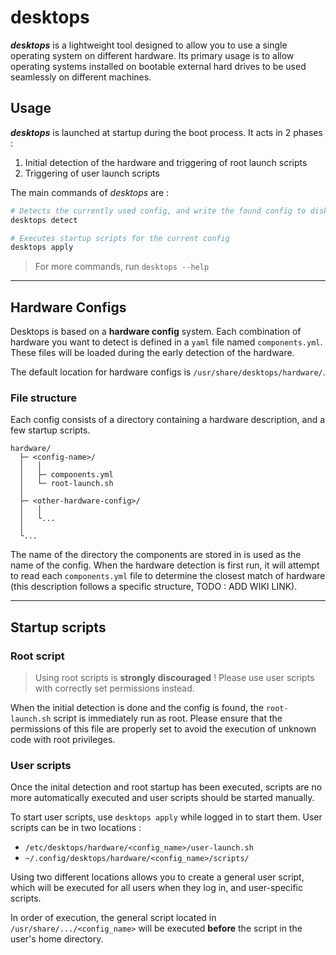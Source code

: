 # desktops
***desktops*** is a lightweight tool designed to allow you to use a single operating system on different hardware. Its primary usage is to allow operating systems installed on bootable external hard drives to be used seamlessly on different machines.

## Usage
***desktops*** is launched at startup during the boot process. It acts in 2 phases :
1. Initial detection of the hardware and triggering of root launch scripts
2. Triggering of user launch scripts

The main commands of *desktops* are :
```bash
# Detects the currently used config, and write the found config to disk.
desktops detect
```
```bash
# Executes startup scripts for the current config
desktops apply
```

>For more commands, run `desktops --help`

---

## Hardware Configs
Desktops is based on a **hardware config** system. Each combination of hardware you want to detect is defined in a `yaml` file named `components.yml`. These files will be loaded during the early detection of the hardware. 

The default location for hardware configs is `/usr/share/desktops/hardware/`.

### File structure
Each config consists of a directory containing a hardware description, and a few startup scripts.
```
hardware/
  ├─ <config-name>/
  │   │
  │   ├─ components.yml
  │   └─ root-launch.sh
  │
  ├─ <other-hardware-config>/
  │   │
  │   └...
  │
  └...
```
 
The name of the directory the components are stored in is used as the name of the config.
When the hardware detection is first run, it will attempt to read each `components.yml` file to determine the closest match of hardware (this description follows a specific structure, TODO : ADD WIKI LINK).

---

## Startup scripts
### Root script
> Using root scripts is **strongly discouraged** ! Please use user scripts with correctly set permissions instead.

When the initial detection is done and the config is found, the `root-launch.sh` script is immediately run as root. Please ensure that the permissions of this file are properly set to avoid the execution of unknown code with root privileges.

### User scripts
Once the inital detection and root startup has been executed, scripts are no more automatically executed and user scripts should be started manually.

To start user scripts, use `desktops apply` while logged in to start them. User scripts can be in two locations :
- `/etc/desktops/hardware/<config_name>/user-launch.sh`
- `~/.config/desktops/hardware/<config_name>/scripts/`

Using two different locations allows you to create a general user script, which will be executed for all users when they log in, and user-specific scripts.

In order of execution, the general script located in `/usr/share/.../<config_name>` will be executed **before** the script in the user's home directory.

